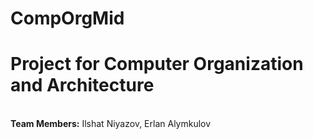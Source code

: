 # CompOrgMid
<h1>Project for Computer Organization and Architecture</h1><br>
<strong>Team Members:</strong> Ilshat Niyazov, Erlan Alymkulov<br>
